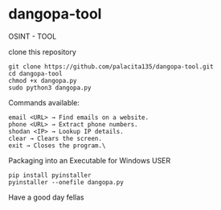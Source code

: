# dangopa-tool
OSINT - TOOL

clone this repository

    git clone https://github.com/palacita135/dangopa-tool.git
    cd dangopa-tool
    chmod +x dangopa.py
    sudo python3 dangopa.py

Commands available:
    
    email <URL> → Find emails on a website.
    phone <URL> → Extract phone numbers.
    shodan <IP> → Lookup IP details.
    clear → Clears the screen.
    exit → Closes the program.\

Packaging into an Executable for Windows USER

    pip install pyinstaller
    pyinstaller --onefile dangopa.py

Have a good day fellas
